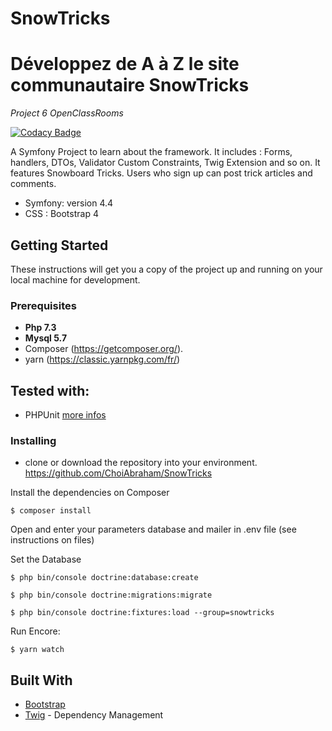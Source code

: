 # SnowTricks

Développez de A à Z le site communautaire SnowTricks
==========
*Project 6 OpenClassRooms*

[![Codacy Badge](https://api.codacy.com/project/badge/Grade/ca80d580d8ee4e8b9ce3659c91894bc8)](https://www.codacy.com/manual/choi.abri/SnowTricks?utm_source=github.com&amp;utm_medium=referral&amp;utm_content=ChoiAbraham/SnowTricks&amp;utm_campaign=Badge_Grade)

A Symfony Project to learn about the framework. It includes : Forms, handlers, DTOs, Validator Custom Constraints, Twig Extension and so on. 
It features Snowboard Tricks. Users who sign up can post trick articles and comments.

* Symfony: version 4.4
* CSS : Bootstrap 4

## Getting Started

These instructions will get you a copy of the project up and running on your local machine for development.

### Prerequisites

* **Php 7.3**
* **Mysql 5.7**
* Composer (https://getcomposer.org/).
* yarn (https://classic.yarnpkg.com/fr/)

## Tested with:
- PHPUnit [more infos](https://phpunit.de/)

### Installing

- clone or download the repository into your environment. https://github.com/ChoiAbraham/SnowTricks

Install the dependencies on Composer
```
$ composer install
```
Open and enter your parameters database and mailer in .env file (see instructions on files)

Set the Database

```
$ php bin/console doctrine:database:create
```
```
$ php bin/console doctrine:migrations:migrate
```
```
$ php bin/console doctrine:fixtures:load --group=snowtricks
```
Run Encore:
```
$ yarn watch
```

## Built With

* [Bootstrap](https://getbootstrap.com/)
* [Twig](https://twig.symfony.com/) - Dependency Management
